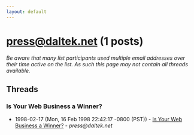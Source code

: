 ```yaml
---
layout: default
---
```


# press@daltek.net (1 posts)

_Be aware that many list participants used multiple email addresses over their time active on the list. As such this page may not contain all threads available._

## Threads

### Is Your Web Business a Winner?
+ 1998-02-17 (Mon, 16 Feb 1998 22:42:17 -0800 (PST)) - [Is Your Web Business a Winner?](/archive/1998/02/78f727cae2c234b73d941ea33b4488f3633dcd5774c0617d1bb76e7e0dc4421a) - _press@daltek.net_


